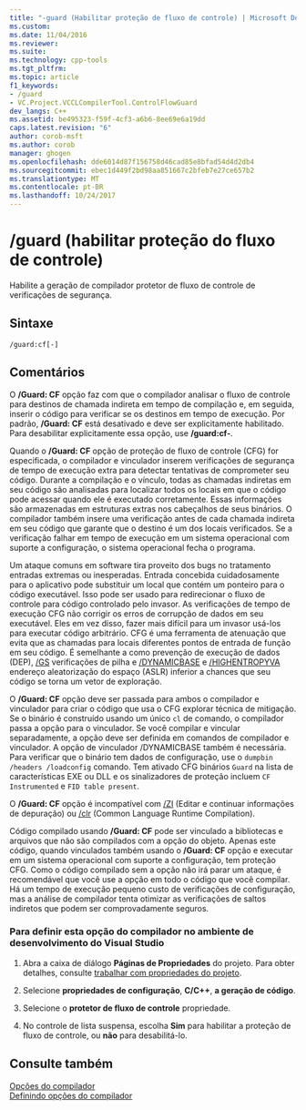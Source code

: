 ```yaml
---
title: "-guard (Habilitar proteção de fluxo de controle) | Microsoft Docs"
ms.custom: 
ms.date: 11/04/2016
ms.reviewer: 
ms.suite: 
ms.technology: cpp-tools
ms.tgt_pltfrm: 
ms.topic: article
f1_keywords:
- /guard
- VC.Project.VCCLCompilerTool.ControlFlowGuard
dev_langs: C++
ms.assetid: be495323-f59f-4cf3-a6b6-8ee69e6a19dd
caps.latest.revision: "6"
author: corob-msft
ms.author: corob
manager: ghogen
ms.openlocfilehash: dde6014d87f156758d46cad85e8bfad54d4d2db4
ms.sourcegitcommit: ebec1d449f2bd98aa851667c2bfeb7e27ce657b2
ms.translationtype: MT
ms.contentlocale: pt-BR
ms.lasthandoff: 10/24/2017
---
```

# <a name="guard-enable-control-flow-guard"></a>/guard (habilitar proteção do fluxo de controle)
Habilite a geração de compilador protetor de fluxo de controle de verificações de segurança.  
  
## <a name="syntax"></a>Sintaxe  
  
```  
/guard:cf[-]  
```  
  
## <a name="remarks"></a>Comentários  
 O **/Guard: CF** opção faz com que o compilador analisar o fluxo de controle para destinos de chamada indireta em tempo de compilação e, em seguida, inserir o código para verificar se os destinos em tempo de execução. Por padrão, **/Guard: CF** está desativado e deve ser explicitamente habilitado. Para desabilitar explicitamente essa opção, use **/guard:cf-**.  
  
 Quando o **/Guard: CF** opção de proteção de fluxo de controle (CFG) for especificada, o compilador e vinculador inserem verificações de segurança de tempo de execução extra para detectar tentativas de comprometer seu código. Durante a compilação e o vínculo, todas as chamadas indiretas em seu código são analisadas para localizar todos os locais em que o código pode acessar quando ele é executado corretamente. Essas informações são armazenadas em estruturas extras nos cabeçalhos de seus binários. O compilador também insere uma verificação antes de cada chamada indireta em seu código que garante que o destino é um dos locais verificados. Se a verificação falhar em tempo de execução em um sistema operacional com suporte a configuração, o sistema operacional fecha o programa.  
  
 Um ataque comuns em software tira proveito dos bugs no tratamento entradas extremas ou inesperadas. Entrada concebida cuidadosamente para o aplicativo pode substituir um local que contém um ponteiro para o código executável. Isso pode ser usado para redirecionar o fluxo de controle para código controlado pelo invasor. As verificações de tempo de execução CFG não corrigir os erros de corrupção de dados em seu executável. Eles em vez disso, fazer mais difícil para um invasor usá-los para executar código arbitrário. CFG é uma ferramenta de atenuação que evita que as chamadas para locais diferentes pontos de entrada de função em seu código. É semelhante a como prevenção de execução de dados (DEP), [/GS](../../build/reference/gs-buffer-security-check.md) verificações de pilha e [/DYNAMICBASE](../../build/reference/dynamicbase-use-address-space-layout-randomization.md) e [/HIGHENTROPYVA](../../build/reference/highentropyva-support-64-bit-aslr.md) endereço aleatorização do espaço (ASLR) inferior a chances que seu código se torna um vetor de exploração.  
  
 O **/Guard: CF** opção deve ser passada para ambos o compilador e vinculador para criar o código que usa o CFG explorar técnica de mitigação. Se o binário é construído usando um único `cl` de comando, o compilador passa a opção para o vinculador. Se você compilar e vincular separadamente, a opção deve ser definida em comandos de compilador e vinculador. A opção de vinculador /DYNAMICBASE também é necessária. Para verificar que o binário tem dados de configuração, use o `dumpbin /headers /loadconfig` comando. Tem ativado CFG binários `Guard` na lista de características EXE ou DLL e os sinalizadores de proteção incluem `CF Instrumented` e `FID table present`.  
  
 O **/Guard: CF** opção é incompatível com [/ZI](../../build/reference/z7-zi-zi-debug-information-format.md) (Editar e continuar informações de depuração) ou [/clr](../../build/reference/clr-common-language-runtime-compilation.md) (Common Language Runtime Compilation).  
  
 Código compilado usando **/Guard: CF** pode ser vinculado a bibliotecas e arquivos que não são compilados com a opção do objeto. Apenas este código, quando vinculados também usando o **/Guard: CF** opção e executar em um sistema operacional com suporte a configuração, tem proteção CFG. Como o código compilado sem a opção não irá parar um ataque, é recomendável que você use a opção em todo o código que você compilar. Há um tempo de execução pequeno custo de verificações de configuração, mas a análise de compilador tenta otimizar as verificações de saltos indiretos que podem ser comprovadamente seguros.  
  
### <a name="to-set-this-compiler-option-in-the-visual-studio-development-environment"></a>Para definir esta opção do compilador no ambiente de desenvolvimento do Visual Studio  
  
1.  Abra a caixa de diálogo **Páginas de Propriedades** do projeto. Para obter detalhes, consulte [trabalhar com propriedades do projeto](../../ide/working-with-project-properties.md).  
  
2.  Selecione **propriedades de configuração**, **C/C++**, **a geração de código**.  
  
3.  Selecione o **protetor de fluxo de controle** propriedade.  
  
4.  No controle de lista suspensa, escolha **Sim** para habilitar a proteção de fluxo de controle, ou **não** para desabilitá-lo.  
  
## <a name="see-also"></a>Consulte também  
 [Opções do compilador](../../build/reference/compiler-options.md)   
 [Definindo opções do compilador](../../build/reference/setting-compiler-options.md)